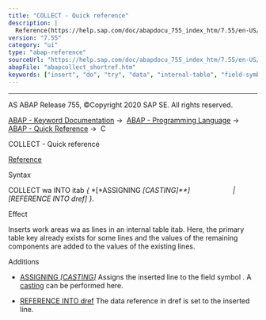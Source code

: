 ```yaml
---
title: "COLLECT - Quick reference"
description: |
  Reference(https://help.sap.com/doc/abapdocu_755_index_htm/7.55/en-US/abapcollect.htm) Syntax COLLECT wa INTO itab  ASSIGNING <fs> CASTING  REFERENCE INTO dref . Effect Inserts work areas wa as lines in an internal table itab. Here, the primary table key already exi
version: "7.55"
category: "ui"
type: "abap-reference"
sourceUrl: "https://help.sap.com/doc/abapdocu_755_index_htm/7.55/en-US/abapcollect_shortref.htm"
abapFile: "abapcollect_shortref.htm"
keywords: ["insert", "do", "try", "data", "internal-table", "field-symbol", "abapcollect", "shortref"]
---
```


* * *

AS ABAP Release 755, ©Copyright 2020 SAP SE. All rights reserved.

[ABAP - Keyword Documentation](https://help.sap.com/doc/abapdocu_755_index_htm/7.55/en-US/abenabap.htm) →  [ABAP - Programming Language](https://help.sap.com/doc/abapdocu_755_index_htm/7.55/en-US/abenabap_reference.htm) →  [ABAP - Quick Reference](https://help.sap.com/doc/abapdocu_755_index_htm/7.55/en-US/abenabap_shortref.htm) →  C

COLLECT - Quick reference

[Reference](https://help.sap.com/doc/abapdocu_755_index_htm/7.55/en-US/abapcollect.htm)

Syntax

COLLECT wa INTO itab *{* *\[*ASSIGNING <fs> *\[*CASTING*\]**\]*
                     *|* *\[*REFERENCE INTO dref*\]* *}*.

Effect

Inserts work areas wa as lines in an internal table itab. Here, the primary table key already exists for some lines and the values of the remaining components are added to the values of the existing lines.

Additions

-   [ASSIGNING <fs> *\[*CASTING*\]*](https://help.sap.com/doc/abapdocu_755_index_htm/7.55/en-US/abapcollect_itab_result.htm)
    Assigns the inserted line to the field symbol <fs>. A [casting](https://help.sap.com/doc/abapdocu_755_index_htm/7.55/en-US/abencast_casting_glosry.htm "Glossary Entry") can be performed here.
    

-   [REFERENCE INTO dref](https://help.sap.com/doc/abapdocu_755_index_htm/7.55/en-US/abapcollect_itab_result.htm)
    The data reference in dref is set to the inserted line.